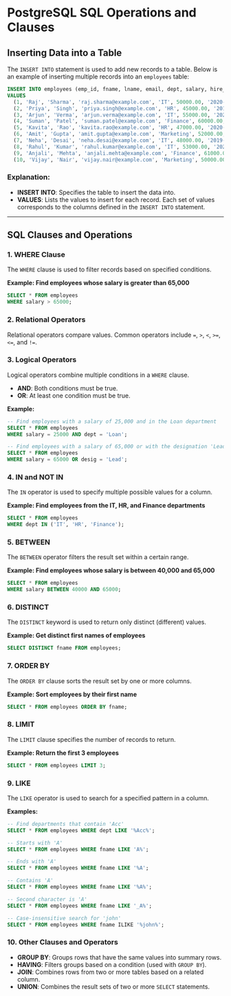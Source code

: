 # PostgreSQL SQL Operations and Clauses

## Inserting Data into a Table

The `INSERT INTO` statement is used to add new records to a table. Below is an example of inserting multiple records into an `employees` table:

```sql
INSERT INTO employees (emp_id, fname, lname, email, dept, salary, hire_date)
VALUES
  (1, 'Raj', 'Sharma', 'raj.sharma@example.com', 'IT', 50000.00, '2020-01-15'),
  (2, 'Priya', 'Singh', 'priya.singh@example.com', 'HR', 45000.00, '2019-03-22'),
  (3, 'Arjun', 'Verma', 'arjun.verma@example.com', 'IT', 55000.00, '2021-06-01'),
  (4, 'Suman', 'Patel', 'suman.patel@example.com', 'Finance', 60000.00, '2018-07-30'),
  (5, 'Kavita', 'Rao', 'kavita.rao@example.com', 'HR', 47000.00, '2020-11-10'),
  (6, 'Amit', 'Gupta', 'amit.gupta@example.com', 'Marketing', 52000.00, '2020-09-25'),
  (7, 'Neha', 'Desai', 'neha.desai@example.com', 'IT', 48000.00, '2019-05-18'),
  (8, 'Rahul', 'Kumar', 'rahul.kumar@example.com', 'IT', 53000.00, '2021-02-14'),
  (9, 'Anjali', 'Mehta', 'anjali.mehta@example.com', 'Finance', 61000.00, '2018-12-03'),
  (10, 'Vijay', 'Nair', 'vijay.nair@example.com', 'Marketing', 50000.00, '2020-04-19');
```

### Explanation:
- **INSERT INTO**: Specifies the table to insert the data into.
- **VALUES**: Lists the values to insert for each record. Each set of values corresponds to the columns defined in the `INSERT INTO` statement.

---

## SQL Clauses and Operations

### 1. **WHERE Clause**
The `WHERE` clause is used to filter records based on specified conditions.

**Example: Find employees whose salary is greater than 65,000**
```sql
SELECT * FROM employees
WHERE salary > 65000;
```

### 2. **Relational Operators**
Relational operators compare values. Common operators include `=`, `>`, `<`, `>=`, `<=`, and `!=`.

### 3. **Logical Operators**
Logical operators combine multiple conditions in a `WHERE` clause.
- **AND**: Both conditions must be true.
- **OR**: At least one condition must be true.

**Example:**
```sql
-- Find employees with a salary of 25,000 and in the Loan department
SELECT * FROM employees
WHERE salary = 25000 AND dept = 'Loan';

-- Find employees with a salary of 65,000 or with the designation 'Lead'
SELECT * FROM employees
WHERE salary = 65000 OR desig = 'Lead';
```

### 4. **IN and NOT IN**
The `IN` operator is used to specify multiple possible values for a column.

**Example: Find employees from the IT, HR, and Finance departments**
```sql
SELECT * FROM employees
WHERE dept IN ('IT', 'HR', 'Finance');
```

### 5. **BETWEEN**
The `BETWEEN` operator filters the result set within a certain range.

**Example: Find employees whose salary is between 40,000 and 65,000**
```sql
SELECT * FROM employees
WHERE salary BETWEEN 40000 AND 65000;
```

### 6. **DISTINCT**
The `DISTINCT` keyword is used to return only distinct (different) values.

**Example: Get distinct first names of employees**
```sql
SELECT DISTINCT fname FROM employees;
```

### 7. **ORDER BY**
The `ORDER BY` clause sorts the result set by one or more columns.

**Example: Sort employees by their first name**
```sql
SELECT * FROM employees ORDER BY fname;
```

### 8. **LIMIT**
The `LIMIT` clause specifies the number of records to return.

**Example: Return the first 3 employees**
```sql
SELECT * FROM employees LIMIT 3;
```

### 9. **LIKE**
The `LIKE` operator is used to search for a specified pattern in a column.

**Examples:**
```sql
-- Find departments that contain 'Acc'
SELECT * FROM employees WHERE dept LIKE '%Acc%';

-- Starts with 'A'
SELECT * FROM employees WHERE fname LIKE 'A%';

-- Ends with 'A'
SELECT * FROM employees WHERE fname LIKE '%A';

-- Contains 'A'
SELECT * FROM employees WHERE fname LIKE '%A%';

-- Second character is 'A'
SELECT * FROM employees WHERE fname LIKE '_A%';

-- Case-insensitive search for 'john'
SELECT * FROM employees WHERE fname ILIKE '%john%';
```

### 10. **Other Clauses and Operators**
- **GROUP BY**: Groups rows that have the same values into summary rows.
- **HAVING**: Filters groups based on a condition (used with `GROUP BY`).
- **JOIN**: Combines rows from two or more tables based on a related column.
- **UNION**: Combines the result sets of two or more `SELECT` statements.


